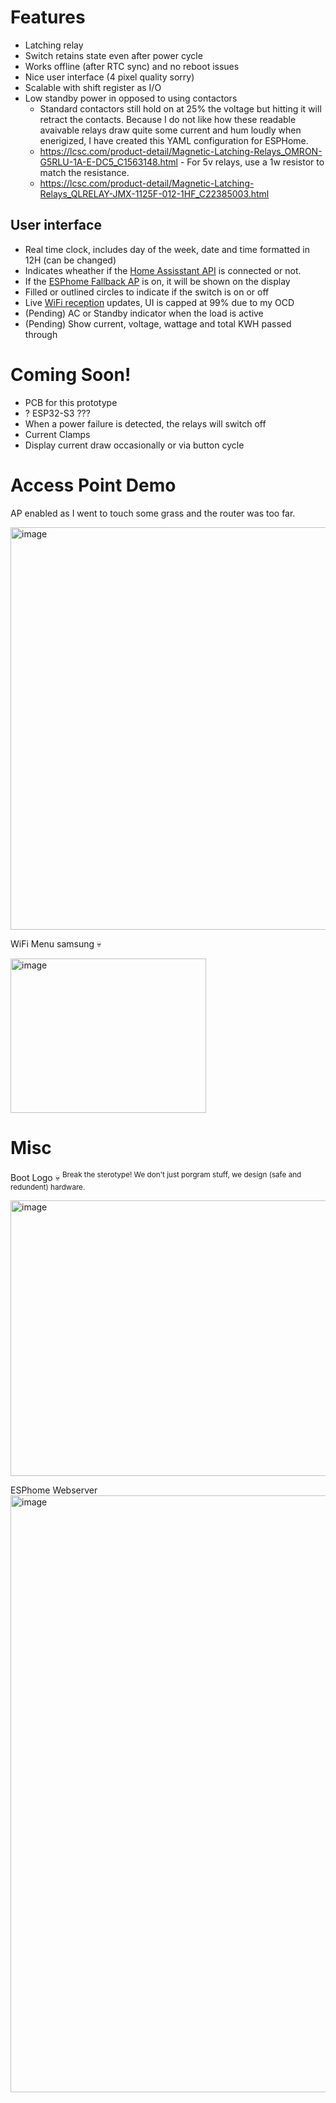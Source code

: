 # Features
- Latching relay
- Switch retains state even after power cycle
- Works offline (after RTC sync) and no reboot issues
- Nice user interface (4 pixel quality sorry)
- Scalable with shift register as I/O
- Low standby power in opposed to using contactors
    - Standard contactors still hold on at 25% the voltage but hitting it will retract the contacts. Because I do not like how these readable avaivable relays draw quite some current and hum loudly when enerigized, I have created this YAML configuration for ESPHome.
    - https://lcsc.com/product-detail/Magnetic-Latching-Relays_OMRON-G5RLU-1A-E-DC5_C1563148.html
          - For 5v relays, use a 1w resistor to match the resistance. 
    - https://lcsc.com/product-detail/Magnetic-Latching-Relays_QLRELAY-JMX-1125F-012-1HF_C22385003.html

## User interface
- Real time clock, includes day of the week, date and time formatted in 12H (can be changed)
- Indicates wheather if the [Home Assisstant API](https://esphome.io/components/api.html) is connected or not.
- If the [ESPhome Fallback AP](https://esphome.io/components/captive_portal.html#captive-portal) is on, it will be shown on the display
- Filled or outlined circles to indicate if the switch is on or off
- Live [WiFi reception](https://esphome.io/components/sensor/wifi_signal.html) updates, UI is capped at 99% due to my OCD
- (Pending) AC or Standby indicator when the load is active
- (Pending) Show current, voltage, wattage and total KWH passed through

# Coming Soon!
- PCB for this prototype
- ? ESP32-S3 ???
- When a power failure is detected, the relays will switch off
- Current Clamps
- Display current draw occasionally or via button cycle

# Access Point Demo
AP enabled as I went to touch some grass and the router was too far.

<img width="1337" height="644" alt="image" src="https://github.com/user-attachments/assets/68a0fb65-03e5-415f-b101-f08bbe3bb068" />

WiFi Menu samsung 💀

<img width="313" height="247" alt="image" src="https://github.com/user-attachments/assets/2bcbc2da-9c84-4197-92d9-d6ad8c2bf9cd" />

# Misc
Boot Logo 💀
<sup> Break the sterotype! We don't just porgram stuff, we design (safe and redundent) hardware.</sup>

<img width="620" height="441" alt="image" src="https://github.com/user-attachments/assets/7d4c0280-77e6-48af-8e3c-388c41677810" />

ESPhome Webserver
<img width="1689" height="955" alt="image" src="https://github.com/user-attachments/assets/2ae6c7bb-ccce-45d0-9e29-d6687c7dc8e4" />



